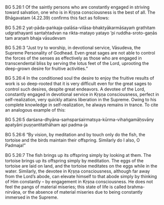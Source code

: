 BG 5.26:1	Of the saintly persons who are constantly engaged in striving toward salvation, one who is in Kṛṣṇa consciousness is the best of all. The Bhāgavatam (4.22.39) conﬁrms this fact as follows:

BG 5.26:2	yat-pāda-paṅkaja-palāśa-vilāsa-bhaktyākarmāśayaṁ grathitam udgrathayanti santaḥtadvan na rikta-matayo yatayo ’pi ruddha-sroto-gaṇās tam araṇaṁ bhaja vāsudevam

BG 5.26:3	“Just try to worship, in devotional service, Vāsudeva, the Supreme Personality of Godhead. Even great sages are not able to control the forces of the senses as effectively as those who are engaged in transcendental bliss by serving the lotus feet of the Lord, uprooting the deep-grown desire for fruitive activities.”

BG 5.26:4	In the conditioned soul the desire to enjoy the fruitive results of work is so deep-rooted that it is very difﬁcult even for the great sages to control such desires, despite great endeavors. A devotee of the Lord, constantly engaged in devotional service in Kṛṣṇa consciousness, perfect in self-realization, very quickly attains liberation in the Supreme. Owing to his complete knowledge in self-realization, he always remains in trance. To cite an analogous example of this:

BG 5.26:5	darśana-dhyāna-saṁsparśairmatsya-kūrma-vihaṅgamāḥsvāny apatyāni puṣṇantitathāham api padma-ja

BG 5.26:6	“By vision, by meditation and by touch only do the ﬁsh, the tortoise and the birds maintain their offspring. Similarly do I also, O Padmaja!”

BG 5.26:7	The ﬁsh brings up its offspring simply by looking at them. The tortoise brings up its offspring simply by meditation. The eggs of the tortoise are laid on land, and the tortoise meditates on the eggs while in the water. Similarly, the devotee in Kṛṣṇa consciousness, although far away from the Lord’s abode, can elevate himself to that abode simply by thinking of Him constantly – by engagement in Kṛṣṇa consciousness. He does not feel the pangs of material miseries; this state of life is called brahma-nirvāṇa, or the absence of material miseries due to being constantly immersed in the Supreme.